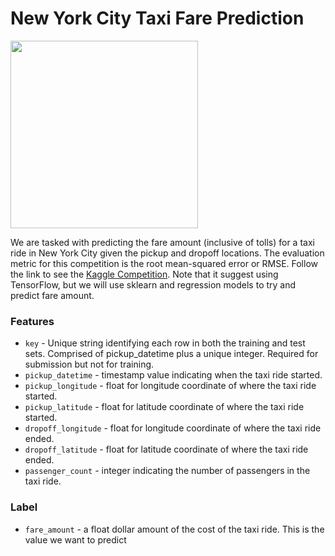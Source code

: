 # New York City Taxi Fare Prediction

<img src="/image/taxi_cover.jpeg" width="300">

We are tasked with predicting the fare amount (inclusive of tolls) for a taxi ride in New York City given the pickup and dropoff locations. The evaluation metric for this competition is the root mean-squared error or RMSE. Follow the link to see the [Kaggle Competition](https://www.kaggle.com/c/new-york-city-taxi-fare-prediction/overview/description). Note that it suggest using TensorFlow, but we will use sklearn and regression models to try and predict fare amount.

### Features
- `key` - Unique string identifying each row in both the training and test sets. Comprised of pickup_datetime plus a unique integer. Required for submission but not for training.
- `pickup_datetime` - timestamp value indicating when the taxi ride started.
- `pickup_longitude` - float for longitude coordinate of where the taxi ride started.
- `pickup_latitude` - float for latitude coordinate of where the taxi ride started.
- `dropoff_longitude` - float for longitude coordinate of where the taxi ride ended.
- `dropoff_latitude` - float for latitude coordinate of where the taxi ride ended.
- `passenger_count` - integer indicating the number of passengers in the taxi ride.

### Label
- `fare_amount` - a float dollar amount of the cost of the taxi ride. This is the value we want to predict

